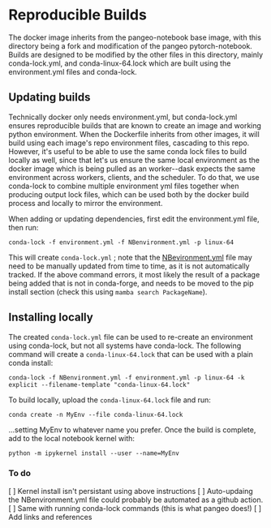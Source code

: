 # Reproducible Builds

The docker image inherits from the pangeo-notebook base image, with this
directory being a fork and modification of the pangeo pytorch-notebook.
Builds are designed to be modified by the other files in this directory,
mainly conda-lock.yml, and conda-linux-64.lock which are built using the
environment.yml files and conda-lock. 

## Updating builds

Technically docker only needs environment.yml, but conda-lock.yml ensures
reproducible builds that are known to create an image and working python
environment. When the Dockerfile inherits from other images, it will build
using each image's repo environment files, cascading to this repo. However,
it's useful to be able to use the same conda lock files to build locally as
well, since that let's us ensure the same local environment as the docker
image which is being pulled as an worker--dask expects the same environment
across workers, clients, and the scheduler. To do that, we use conda-lock to
combine multiple environment yml files together when producing output lock
files, which can be used both by the docker build process and locally to
mirror the environment.

When adding or updating dependencies, first edit the environment.yml file,
then run:

```conda-lock -f environment.yml -f NBenvironment.yml -p linux-64```

This will create `conda-lock.yml` ; note that the [NBevironment.yml](https://github.com/pangeo-data/pangeo-docker-images/blob/master/pangeo-notebook/environment.yml) file may need
to be manually updated from time to time, as it is not automatically tracked.
If the above command errors, it most likely the result of a package being
added that is not in conda-forge, and needs to be moved to the pip install
section (check this using `mamba search PackageName`). 

## Installing locally

The created `conda-lock.yml` file can be used to re-create an environment using
conda-lock, but not all systems have conda-lock. The following command will
create a `conda-linux-64.lock` that can be used with a plain conda install:

```conda-lock -f NBenvironment.yml -f environment.yml -p linux-64 -k explicit --filename-template "conda-linux-64.lock"```

To build locally, upload the `conda-linux-64.lock` file and run:

```conda create -n MyEnv --file conda-linux-64.lock```

...setting MyEnv to whatever name you prefer. Once the build is complete, add
to the local notebook kernel with:

```python -m ipykernel install --user --name=MyEnv```

### To do

 [ ] Kernel install isn't persistant using above instructions
 [ ] Auto-updaing the NBenvironment.yml file could probably be automated as a
github action.
 [ ] Same with running conda-lock commands (this is what pangeo does!)
 [ ] Add links and references

